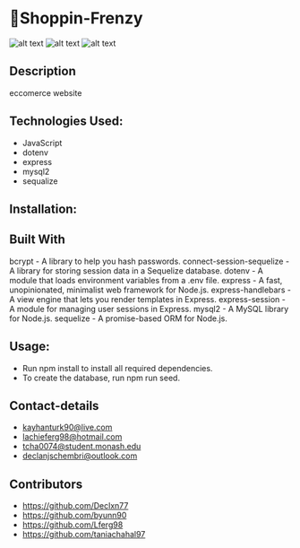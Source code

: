 # 🛒Shoppin-Frenzy

![alt text](<./Assets/Screenshot%20(58).png>)
![alt text](<./Assets/Screenshot%20(59).png>)
![alt text](<./Assets/Screenshot%20(60).png>)

## Description

eccomerce website

## Technologies Used:

- JavaScript
- dotenv
- express
- mysql2
- sequalize

## Installation:

## Built With

bcrypt - A library to help you hash passwords.
connect-session-sequelize - A library for storing session data in a Sequelize database.
dotenv - A module that loads environment variables from a .env file.
express - A fast, unopinionated, minimalist web framework for Node.js.
express-handlebars - A view engine that lets you render templates in Express.
express-session - A module for managing user sessions in Express.
mysql2 - A MySQL library for Node.js.
sequelize - A promise-based ORM for Node.js.

## Usage:

- Run npm install to install all required dependencies.
- To create the database, run npm run seed.

## Contact-details

- kayhanturk90@live.com
- lachieferg98@hotmail.com
- tcha0074@student.monash.edu
- declanjschembri@outlook.com

## Contributors

- https://github.com/Declxn77
- https://github.com/byunn90
- https://github.com/Lferg98
- https://github.com/taniachahal97
